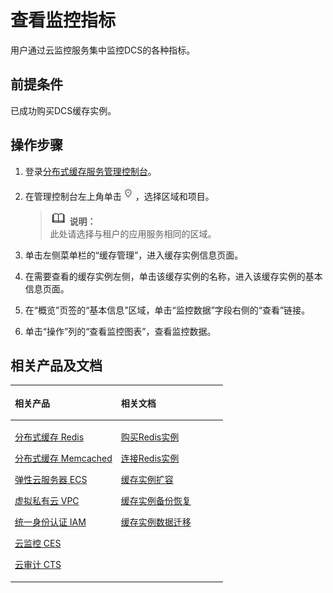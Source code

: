 # 查看监控指标<a name="ZH-CN_TOPIC_0144197376"></a>

用户通过云监控服务集中监控DCS的各种指标。

## 前提条件<a name="zh-cn_topic_0106513402_section2862447517827"></a>

已成功购买DCS缓存实例。

## 操作步骤<a name="zh-cn_topic_0106513402_section4474291117942"></a>

1.  登录[分布式缓存服务管理控制台](https://console.huaweicloud.com/dcs)。
2.  在管理控制台左上角单击![](figures/icon-region.png)，选择区域和项目。

    >![](public_sys-resources/icon-note.gif) **说明：**   
    >此处请选择与租户的应用服务相同的区域。  

3.  单击左侧菜单栏的“缓存管理”，进入缓存实例信息页面。
4.  在需要查看的缓存实例左侧，单击该缓存实例的名称，进入该缓存实例的基本信息页面。
5.  在“概览”页签的“基本信息”区域，单击“监控数据”字段右侧的“查看”链接。
6.  单击“操作”列的“查看监控图表”，查看监控数据。

## 相关产品及文档<a name="zh-cn_topic_0106513402_section191491490325"></a>

<a name="zh-cn_topic_0106513402_zh-cn_topic_0046844792_table1073594361220"></a>
<table><thead align="left"><tr id="zh-cn_topic_0106513402_zh-cn_topic_0046844792_row197372430123"><th class="cellrowborder" valign="top" width="50%" id="mcps1.1.3.1.1"><p id="zh-cn_topic_0106513402_zh-cn_topic_0046844792_p4737243111216"><a name="zh-cn_topic_0106513402_zh-cn_topic_0046844792_p4737243111216"></a><a name="zh-cn_topic_0106513402_zh-cn_topic_0046844792_p4737243111216"></a>相关产品</p>
</th>
<th class="cellrowborder" valign="top" width="50%" id="mcps1.1.3.1.2"><p id="zh-cn_topic_0106513402_zh-cn_topic_0046844792_p18737144301214"><a name="zh-cn_topic_0106513402_zh-cn_topic_0046844792_p18737144301214"></a><a name="zh-cn_topic_0106513402_zh-cn_topic_0046844792_p18737144301214"></a>相关文档</p>
</th>
</tr>
</thead>
<tbody><tr id="zh-cn_topic_0106513402_zh-cn_topic_0046844792_row17371443131210"><td class="cellrowborder" valign="top" width="50%" headers="mcps1.1.3.1.1 "><p id="zh-cn_topic_0106513402_zh-cn_topic_0046844792_p13372054101419"><a name="zh-cn_topic_0106513402_zh-cn_topic_0046844792_p13372054101419"></a><a name="zh-cn_topic_0106513402_zh-cn_topic_0046844792_p13372054101419"></a><a href="https://www.huaweicloud.com/product/dcs.html?infodocbz" target="_blank" rel="noopener noreferrer">分布式缓存 Redis</a></p>
<p id="zh-cn_topic_0106513402_zh-cn_topic_0046844792_p19548105714519"><a name="zh-cn_topic_0106513402_zh-cn_topic_0046844792_p19548105714519"></a><a name="zh-cn_topic_0106513402_zh-cn_topic_0046844792_p19548105714519"></a><a href="https://www.huaweicloud.com/product/dcsmem.html?infodocbz" target="_blank" rel="noopener noreferrer">分布式缓存 Memcached</a></p>
<p id="zh-cn_topic_0106513402_zh-cn_topic_0046844792_p8862161219564"><a name="zh-cn_topic_0106513402_zh-cn_topic_0046844792_p8862161219564"></a><a name="zh-cn_topic_0106513402_zh-cn_topic_0046844792_p8862161219564"></a><a href="https://www.huaweicloud.com/product/ecs.html?infodocbz" target="_blank" rel="noopener noreferrer">弹性云服务器 ECS</a></p>
<p id="zh-cn_topic_0106513402_zh-cn_topic_0046844792_p841193941416"><a name="zh-cn_topic_0106513402_zh-cn_topic_0046844792_p841193941416"></a><a name="zh-cn_topic_0106513402_zh-cn_topic_0046844792_p841193941416"></a><a href="http://www.huaweicloud.com/product/vpc.html?infodocbz" target="_blank" rel="noopener noreferrer">虚拟私有云 VPC</a></p>
<p id="zh-cn_topic_0106513402_zh-cn_topic_0046844792_p432941415391"><a name="zh-cn_topic_0106513402_zh-cn_topic_0046844792_p432941415391"></a><a name="zh-cn_topic_0106513402_zh-cn_topic_0046844792_p432941415391"></a><a href="https://www.huaweicloud.com/product/iam.html?infodocbz" target="_blank" rel="noopener noreferrer">统一身份认证 IAM</a></p>
<p id="zh-cn_topic_0106513402_zh-cn_topic_0046844792_p0805181412448"><a name="zh-cn_topic_0106513402_zh-cn_topic_0046844792_p0805181412448"></a><a name="zh-cn_topic_0106513402_zh-cn_topic_0046844792_p0805181412448"></a><a href="https://www.huaweicloud.com/product/ces.html?infodocbz" target="_blank" rel="noopener noreferrer">云监控 CES</a></p>
<p id="zh-cn_topic_0106513402_zh-cn_topic_0046844792_p833158456"><a name="zh-cn_topic_0106513402_zh-cn_topic_0046844792_p833158456"></a><a name="zh-cn_topic_0106513402_zh-cn_topic_0046844792_p833158456"></a><a href="https://www.huaweicloud.com/product/cts.html?infodocbz" target="_blank" rel="noopener noreferrer">云审计 CTS</a></p>
</td>
<td class="cellrowborder" valign="top" width="50%" headers="mcps1.1.3.1.2 "><p id="zh-cn_topic_0106513402_zh-cn_topic_0046844792_p1381695711471"><a name="zh-cn_topic_0106513402_zh-cn_topic_0046844792_p1381695711471"></a><a name="zh-cn_topic_0106513402_zh-cn_topic_0046844792_p1381695711471"></a><a href="https://support.huaweicloud.com/usermanual-dcs/dcs-zh-ug-180315001.html?infodocbz" target="_blank" rel="noopener noreferrer">购买Redis实例</a></p>
<p id="zh-cn_topic_0106513402_zh-cn_topic_0046844792_p682916370595"><a name="zh-cn_topic_0106513402_zh-cn_topic_0046844792_p682916370595"></a><a name="zh-cn_topic_0106513402_zh-cn_topic_0046844792_p682916370595"></a><a href="https://support.huaweicloud.com/usermanual-dcs/zh-cn_topic_0082114847.html?infodocbz" target="_blank" rel="noopener noreferrer">连接Redis实例</a></p>
<p id="zh-cn_topic_0106513402_zh-cn_topic_0046844792_p16726748155912"><a name="zh-cn_topic_0106513402_zh-cn_topic_0046844792_p16726748155912"></a><a name="zh-cn_topic_0106513402_zh-cn_topic_0046844792_p16726748155912"></a><a href="https://support.huaweicloud.com/usermanual-dcs/zh-cn_topic_0061845451.html?infodocbz" target="_blank" rel="noopener noreferrer">缓存实例扩容</a></p>
<p id="zh-cn_topic_0106513402_zh-cn_topic_0046844792_p12250886517"><a name="zh-cn_topic_0106513402_zh-cn_topic_0046844792_p12250886517"></a><a name="zh-cn_topic_0106513402_zh-cn_topic_0046844792_p12250886517"></a><a href="https://support.huaweicloud.com/usermanual-dcs/zh-cn_topic_0079545637.html?infodocbz" target="_blank" rel="noopener noreferrer">缓存实例备份恢复</a></p>
<p id="zh-cn_topic_0106513402_zh-cn_topic_0046844792_p14019113500"><a name="zh-cn_topic_0106513402_zh-cn_topic_0046844792_p14019113500"></a><a name="zh-cn_topic_0106513402_zh-cn_topic_0046844792_p14019113500"></a><a href="https://support.huaweicloud.com/migration-dcs/zh-cn_topic_0078784423.html?infodocbz" target="_blank" rel="noopener noreferrer">缓存实例数据迁移</a></p>
<p id="zh-cn_topic_0106513402_zh-cn_topic_0046844792_p582155015912"><a name="zh-cn_topic_0106513402_zh-cn_topic_0046844792_p582155015912"></a><a name="zh-cn_topic_0106513402_zh-cn_topic_0046844792_p582155015912"></a></p>
</td>
</tr>
</tbody>
</table>

